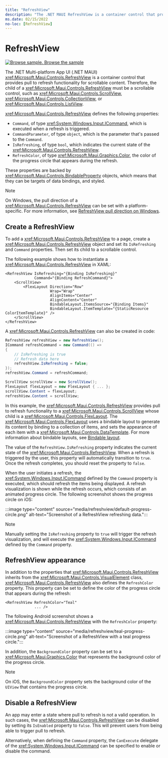 ```yaml
---
title: "RefreshView"
description: "The .NET MAUI RefreshView is a container control that provides pull to refresh functionality for scrollable content."
ms.date: 02/15/2022
no-loc: [RefreshView]
---
```


# RefreshView

[![Browse sample.](~/media/code-sample.png) Browse the sample](/samples/dotnet/maui-samples/userinterface-refreshview)

The .NET Multi-platform App UI (.NET MAUI) <xref:Microsoft.Maui.Controls.RefreshView> is a container control that provides pull to refresh functionality for scrollable content. Therefore, the child of a <xref:Microsoft.Maui.Controls.RefreshView> must be a scrollable control, such as <xref:Microsoft.Maui.Controls.ScrollView>, <xref:Microsoft.Maui.Controls.CollectionView>, or <xref:Microsoft.Maui.Controls.ListView>.

<xref:Microsoft.Maui.Controls.RefreshView> defines the following properties:

- `Command`, of type <xref:System.Windows.Input.ICommand>, which is executed when a refresh is triggered.
- `CommandParameter`, of type `object`, which is the parameter that's passed to the `Command`.
- `IsRefreshing`, of type `bool`, which indicates the current state of the <xref:Microsoft.Maui.Controls.RefreshView>.
- `RefreshColor`, of type <xref:Microsoft.Maui.Graphics.Color>, the color of the progress circle that appears during the refresh.

These properties are backed by <xref:Microsoft.Maui.Controls.BindableProperty> objects, which means that they can be targets of data bindings, and styled.

> [!NOTE]
> On Windows, the pull direction of a <xref:Microsoft.Maui.Controls.RefreshView> can be set with a platform-specific. For more information, see [RefreshView pull direction on Windows](~/windows/platform-specifics/refreshview-pulldirection.md).

## Create a RefreshView

To add a <xref:Microsoft.Maui.Controls.RefreshView> to a page, create a <xref:Microsoft.Maui.Controls.RefreshView> object and set its `IsRefreshing` and `Command` properties. Then set its child to a scrollable control.

The following example shows how to instantiate a <xref:Microsoft.Maui.Controls.RefreshView> in XAML:

```xaml
<RefreshView IsRefreshing="{Binding IsRefreshing}"
             Command="{Binding RefreshCommand}">
    <ScrollView>
        <FlexLayout Direction="Row"
                    Wrap="Wrap"
                    AlignItems="Center"
                    AlignContent="Center"
                    BindableLayout.ItemsSource="{Binding Items}"
                    BindableLayout.ItemTemplate="{StaticResource ColorItemTemplate}" />
    </ScrollView>
</RefreshView>
```

A <xref:Microsoft.Maui.Controls.RefreshView> can also be created in code:

```csharp
RefreshView refreshView = new RefreshView();
ICommand refreshCommand = new Command(() =>
{
    // IsRefreshing is true
    // Refresh data here
    refreshView.IsRefreshing = false;
});
refreshView.Command = refreshCommand;

ScrollView scrollView = new ScrollView();
FlexLayout flexLayout = new FlexLayout { ... };
scrollView.Content = flexLayout;
refreshView.Content = scrollView;
```

In this example, the <xref:Microsoft.Maui.Controls.RefreshView> provides pull to refresh functionality to a <xref:Microsoft.Maui.Controls.ScrollView> whose child is a <xref:Microsoft.Maui.Controls.FlexLayout>. The <xref:Microsoft.Maui.Controls.FlexLayout> uses a bindable layout to generate its content by binding to a collection of items, and sets the appearance of each item with a <xref:Microsoft.Maui.Controls.DataTemplate>. For more information about bindable layouts, see [Bindable layout](~/user-interface/layouts/bindablelayout.md).

The value of the `RefreshView.IsRefreshing` property indicates the current state of the <xref:Microsoft.Maui.Controls.RefreshView>. When a refresh is triggered by the user, this property will automatically transition to `true`. Once the refresh completes, you should reset the property to `false`.

When the user initiates a refresh, the <xref:System.Windows.Input.ICommand> defined by the `Command` property is executed, which should refresh the items being displayed. A refresh visualization is shown while the refresh occurs, which consists of an animated progress circle. The following screenshot shows the progress circle on iOS:

:::image type="content" source="media/refreshview/default-progress-circle.png" alt-text="Screenshot of a RefreshView refreshing data.":::

> [!NOTE]
> Manually setting the `IsRefreshing` property to `true` will trigger the refresh visualization, and will execute the <xref:System.Windows.Input.ICommand> defined by the `Command` property.

## RefreshView appearance

In addition to the properties that <xref:Microsoft.Maui.Controls.RefreshView> inherits from the <xref:Microsoft.Maui.Controls.VisualElement> class, <xref:Microsoft.Maui.Controls.RefreshView> also defines the `RefreshColor` property. This property can be set to define the color of the progress circle that appears during the refresh:

```xaml
<RefreshView RefreshColor="Teal"
             ... />
```

The following Android screenshot shows a <xref:Microsoft.Maui.Controls.RefreshView> with the `RefreshColor` property:

:::image type="content" source="media/refreshview/teal-progress-circle.png" alt-text="Screenshot of a RefreshView with a teal progress circle.":::

In addition, the `BackgroundColor` property can be set to a <xref:Microsoft.Maui.Graphics.Color> that represents the background color of the progress circle.

> [!NOTE]
> On iOS, the `BackgroundColor` property sets the background color of the `UIView` that contains the progress circle.

## Disable a RefreshView

An app may enter a state where pull to refresh is not a valid operation. In such cases, the <xref:Microsoft.Maui.Controls.RefreshView> can be disabled by setting its `IsEnabled` property to `false`. This will prevent users from being able to trigger pull to refresh.

Alternatively, when defining the `Command` property, the `CanExecute` delegate of the <xref:System.Windows.Input.ICommand> can be specified to enable or disable the command.
